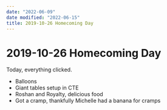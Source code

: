 ```yaml
---
date: "2022-06-09"
date modified: "2022-06-15"
title: 2019-10-26 Homecoming Day
---
```


# 2019-10-26 Homecoming Day
Today, everything clicked.

- Balloons
- Giant tables setup in CTE
- Roshan and Royalty, delicious food
- Got a cramp, thankfully Michelle had a banana for cramps
